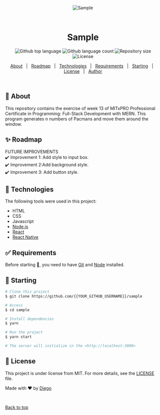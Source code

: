 <div align="center" id="top"> 
  <img src="./.github/app.gif" alt="Sample" />

  &#xa0;

  <!-- <a href="https://sample.netlify.app">Demo</a> -->
</div>

<h1 align="center">Sample</h1>

<p align="center">
  <img alt="Github top language" src="https://img.shields.io/github/languages/top/diegoamieva/sample?color=56BEB8">

  <img alt="Github language count" src="https://img.shields.io/github/languages/count/diegoamieva/sample?color=56BEB8">

  <img alt="Repository size" src="https://img.shields.io/github/repo-size/diegoamieva/sample?color=56BEB8">

  <img alt="License" src="https://img.shields.io/github/license/diegoamieva/sample?color=56BEB8">

  <!-- <img alt="Github issues" src="https://img.shields.io/github/issues/diegoamieva/sample?color=56BEB8" /> -->

  <!-- <img alt="Github forks" src="https://img.shields.io/github/forks/diegoamieva/sample?color=56BEB8" /> -->

  <!-- <img alt="Github stars" src="https://img.shields.io/github/stars/diegoamieva/sample?color=56BEB8" /> -->
</p>

<!-- Status -->

<!-- <h4 align="center"> 
	🚧  Sample 🚀 Under construction...  🚧
</h4> 

<hr> -->

<p align="center">
  <a href="#dart-about">About</a> &#xa0; | &#xa0; 
  <a href="#sparkles-roadmap">Roadmap</a> &#xa0; | &#xa0;
  <a href="#rocket-technologies">Technologies</a> &#xa0; | &#xa0;
  <a href="#white_check_mark-requirements">Requirements</a> &#xa0; | &#xa0;
  <a href="#checkered_flag-starting">Starting</a> &#xa0; | &#xa0;
  <a href="#memo-license">License</a> &#xa0; | &#xa0;
  <a href="https://github.com/diegoamieva" target="_blank">Author</a>
</p>

<br>

## :dart: About ##

This repository contains the exercise of week 13 of MITxPRO Professional Certificate in Programming: Full-Stack Development with MERN. This program generates n numbers of Pacmans and move them around the window.

## :sparkles: Roadmap ##

FUTURE IMPROVEMENTS\
:heavy_check_mark: Improvement 1: Add style to input box.\
:heavy_check_mark: Improvement 2:Add background style.\
:heavy_check_mark: Improvement 3: Add button style.

## :rocket: Technologies ##

The following tools were used in this project:

- HTML
- CSS
- Javascript
- [Node.js](https://nodejs.org/en/)
- [React](https://pt-br.reactjs.org/)
- [React Native](https://reactnative.dev/)

## :white_check_mark: Requirements ##

Before starting :checkered_flag:, you need to have [Git](https://git-scm.com) and [Node](https://nodejs.org/en/) installed.

## :checkered_flag: Starting ##

```bash
# Clone this project
$ git clone https://github.com/{{YOUR_GITHUB_USERNAME}}/sample

# Access
$ cd sample

# Install dependencies
$ yarn

# Run the project
$ yarn start

# The server will initialize in the <http://localhost:3000>
```

## :memo: License ##

This project is under license from MIT. For more details, see the [LICENSE](LICENSE.md) file.


Made with :heart: by <a href="https://github.com/diegoamieva" target="_blank">Diego</a>

&#xa0;

<a href="#top">Back to top</a>
